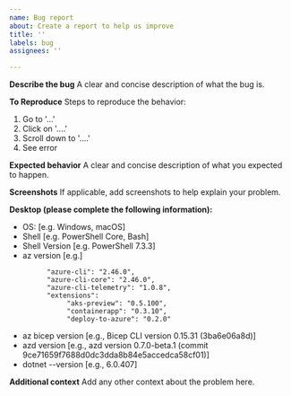 ```yaml
---
name: Bug report
about: Create a report to help us improve
title: ''
labels: bug
assignees: ''

---
```


**Describe the bug**
A clear and concise description of what the bug is.

**To Reproduce**
Steps to reproduce the behavior:
1. Go to '...'
2. Click on '....'
3. Scroll down to '....'
4. See error

**Expected behavior**
A clear and concise description of what you expected to happen.

**Screenshots**
If applicable, add screenshots to help explain your problem.

**Desktop (please complete the following information):**
 - OS: [e.g. Windows, macOS]
 - Shell [e.g. PowerShell Core, Bash]
 - Shell Version [e.g. PowerShell 7.3.3]
 - az version [e.g.]
    ``` 
          "azure-cli": "2.46.0",
          "azure-cli-core": "2.46.0",
          "azure-cli-telemetry": "1.0.8",
          "extensions": 
               "aks-preview": "0.5.100",
               "containerapp": "0.3.10",
               "deploy-to-azure": "0.2.0"
    ```
 - az bicep version [e.g., Bicep CLI version 0.15.31 (3ba6e06a8d)]
 - azd version [e.g., azd version 0.7.0-beta.1 (commit 9ce71659f7688d0dc3dda8b84e5accedca58cf01)]
 - dotnet --version [e.g., 6.0.407]

**Additional context**
Add any other context about the problem here.
